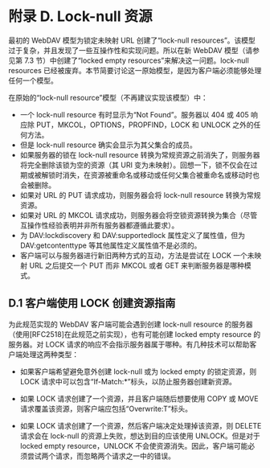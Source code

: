 # 附录 D. Lock-null 资源

最初的 WebDAV 模型为锁定未映射 URL 创建了“lock-null resources”。该模型过于复杂，并且发现了一些互操作性和实现问题。所以在新 WebDAV 模型（请参见第 7.3 节）中创建了“locked empty resources”来解决这一问题。lock-null resources 已经被废弃。本节简要讨论这一原始模型，是因为客户端必须能够处理任何一个模型。

在原始的“lock-null resource”模型（不再建议实现该模型）中：

- 一个 lock-null resource 有时显示为“Not Found”。服务器以 404 或 405 响应除 PUT，MKCOL，OPTIONS，PROPFIND，LOCK 和 UNLOCK 之外的任何方法。
- 但是 lock-null resource 确实会显示为其父集合的成员。
- 如果服务器的锁在 lock-null resource 转换为常规资源之前消失了，则服务器将完全删除该锁为空的资源（其 URI 变为未映射）。回想一下，锁不仅会在过期或被解锁时消失，在资源被重命名或移动或任何父集合被重命名或移动时也会被删除。
- 如果对 URL 的 PUT 请求成功，则服务器会将 lock-null resource 转换为常规资源。
- 如果对 URL 的 MKCOL 请求成功，则服务器会将空锁资源转换为集合（尽管互操作性经验表明并非所有服务器都遵循此要求）。
- 为 DAV:lockdiscovery 和 DAV:supportedlock 属性定义了属性值，但为 DAV:getcontenttype 等其他属性定义属性值不是必须的。
- 客户端可以与服务器进行新旧两种方式的互动，方法是尝试在 LOCK 一个未映射 URL 之后提交一个 PUT 而非 MKCOL 或者 GET 来判断服务器是哪种模式。

## D.1 客户端使用 LOCK 创建资源指南

为此规范实现的 WebDAV 客户端可能会遇到创建 lock-null resource 的服务器（使用[RFC2518]在此规范之前实现），也有可能创建 locked empty resource 的服务器。对 LOCK 请求的响应不会指示服务器属于哪种。有几种技术可以帮助客户端处理这两种类型：

- 如果客户端希望避免意外创建 lock-null 或为 locked empty 的锁定资源，则 LOCK 请求中可以包含“If-Match:\*”标头，以防止服务器创建新资源。

- 如果 LOCK 请求创建了一个资源，并且客户端随后想要使用 COPY 或 MOVE 请求覆盖该资源，则客户端应包括“Overwrite:T”标头。

- 如果 LOCK 请求创建了一个资源，然后客户端决定处理掉该资源，则 DELETE 请求会在 lock-null 的资源上失败，想达到目的应该使用 UNLOCK。但是对于 locked empty resource，UNLOCK 不会使资源消失。因此，客户端可能必须尝试两个请求，而忽略两个请求之一中的错误。
